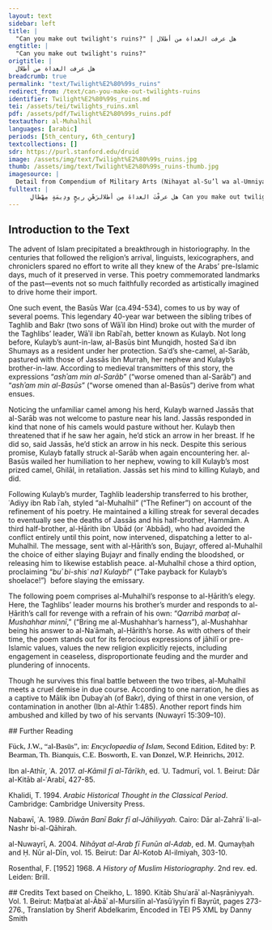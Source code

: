 ```yaml
---
layout: text
sidebar: left
title: |
  "Can you make out twilight's ruins?" | هل عرفت الغداة من أطلال
engtitle: |
  "Can you make out twilight's ruins?"
origtitle: |
  هل عرفت الغداة من أطلال
breadcrumb: true
permalink: "text/Twilight%E2%80%99s_ruins"
redirect_from: /text/can-you-make-out-twilights-ruins
identifier: Twilight%E2%80%99s_ruins.md
tei: /assets/tei/twilights_ruins.xml
pdf: /assets/pdf/Twilight%E2%80%99s_ruins.pdf
textauthor: al-Muhalhil
languages: [arabic]
periods: [5th_century, 6th_century]
textcollections: []
sdr: https://purl.stanford.edu/druid 
image: /assets/img/text/Twilight%E2%80%99s_ruins.jpg
thumb: /assets/img/text/Twilight%E2%80%99s_ruins-thumb.jpg
imagesource: |
  Detail from Compendium of Military Arts (Nihayat al-Su’l wa al-Umniya fi Ta‘allum ‘Amal al-Furusiyya) by al-Aqsara'i. Dublin, Chester Beatty Library, CBL Ar 5655
fulltext: |
      هل عرفْتَ الغداةَ مِن أطلالرَهْنِ ريحٍ ودِيمَةٍ مِهْطالِ Can you make out twilight’s ruins,Subject to windstorm and downpour? يسْتبينُ الحليمُ فيها رُسُوماًدارساتٍ كصنْعَةِ العُمَّالِ The sensible discerns blurredDrawings—the craft of artisans; قد رآها وأهلُها أهلُ صِدْقٍلا يريدون نيَّةَ الارتحالِ He beheld them. Their people—a constant people—Desired no departure. يا لَقَومي لِلَوْعَةِ البَلْبالِولِقَتْلِ الكُماةِ والأبطالِ O my kinfolk, o grief for their agony,The killing of troopers and champions. ولِعيْنٍ تبادر الدَّمعُ منهالِكُلَيْبٍ إذ فاقها بانهمالِ And for eyes from which tears rushedLiterally, “And for an eye from which the tear rushed.”For Kulayb, overwhelmed with downpour. لكليبٍ إذِ الرِّياحُ عليهناسفاتُ التُّرابِ بالأذْيالِ For Kulayb, windswept,The dust-scatterers about him. إنَّني زائرٌ جُمُوعاً لبكْرٍبينهم حارثٌ يُريدُ نِضالي I’ll visit Bakr’s troops,Among them Ḥārith, desiring my strife. قد شَفَيْتُ الغَلِيلَ من آلِ بكْرٍآلِ شَيْبانَ بين عَمٍّ وخالِ I brought out rancor from Bakr’s family,The clan of Shaybān,Shaybān: a sub-clan of the Bakr tribe.uncles in-between. كَيْفَ صَبْري وقد قتلْتُم كليباًوشقِيتُم بِقتْله في الخوالي How my patience, and you killed Kulayb?You then suffered for his killing. فلَعَمْري لَأقْتُلَنَّ بكليبٍكلَّ قَيْلٍ يُسَمَّى من الأقيالِ By my life, I’ll kill for KulaybEvery chief named among the chiefs. ولعمري لقد وطِئْتُ بني بكرٍم بما قد جنَوْهُ وَطْءَ النِّعالِ By my life, I stomped Bakr’s offspringFor the crime they committed—the stomp of shoelaces. لم أدَعْ غيْرَ أَكْلُبٍ ونِساءٍوإماءٍ حواطِبٍ وعيالِ I forwent canines, women,Bondswomen, maidservants, dependents. فاشربوا ما وردتُّمُ الآنَ منَّاواصْدِروا خاسرين عن شرِّ حالِ Now drink from us what you’ve arrived atAnd flee badly defeated. زعمَ القوْمُ أنَّنا جارُ سُوءٍكذبَ القومُ عندنا في المقالِ The nation claimed we are a harmful neighbor;They maligned us in the claim. لَمْ يَرَ النَّاسُ مِثْلَنَا يَوْمَ سِرْنَانَسْلُبُ المُلْكَ بِالرِّمَاحِ الطِّوَالِ The people hadn’t seen our likes the day we moved,Looting the rule with long spears; يَوْمَ سِرْنَا إِلَى قَبَائِلِ عَوْفٍبِجُمُوعٍ زُهَاؤُوهَا كَالجِبَالِ The day we moved into ʿAuf’s tribesWith hordes high as mountains. بَيْنَهُمْ مَالِكٌ وَعَمْرٌو وَعَوْفٌوعُقَيْلٌ وصَالحُ بنُ هِلالِ Among them Mālik, and ʿAmr, and ʿAuf;ʿUqayl, and Ṣāliḥ ibn Hilāl. لمْ يَقُمْ سِيْفُ حارِثٍ بِقِتالٍأسْلَمَ الوالِداتِ في الأثقالِ Ḥārith’s sword rose not to fight,Yielded moms among the dead. صَدَقَ الجَارُ إنَّنا قدْ قَتَلْنابِقِبَالِ النِّعالِ رَهْطَ الرِّجالِ The neighbor averred: we surely slewFor the sandal’s strap sundry kinsmen. لا تَمَلَّ القِتالَ يا ابْنَ عُبادٍصَبِّرِ النَّفْسَ إنَّني غَيْرُ سالِ Ibn ʿUbād! the killing will not weary.Take patience: I’ve neither forgotten nor calmed. يا خَليلَيَّ قَرِّبا اليومَ مِنِّيكُلَّ وَرْدٍ وأدْهَمٍ صَهَّالِ Friends!In keeping with dramatic convention, Muhalhil calls out to two imagined companions, as did his rival, al-Ḥārith.Draw near me this dayEvery neighing red and black.Horses, according to their coat. قَرِّبا مَرْبَطَ المُشَهَّرِ مِنِّيلِكُلَيْبَ الَّذي أشابَ قذالي Draw Mushahhar’s harness near—Muhalhil’s ride, Naʿāmah’s match.For Kulayb, who grayed my head. قَرِّبا مَرْبَطَ المُشَهَّرِ مِنِّيواسألاني ولا تطِيلا سُؤالي Draw Mushahhar’s harness near—Ask me, but don’t drag in inquiry. قَرِّبا مَرْبَطَ المُشَهَّرِ مِنِّيسَوف تبدو لنا ذواتُ الحِجالِ Draw Mushahhar’s harness near—Nubiles will be revealed us. قَرِّبا مَرْبَطَ المُشَهَّرِ مِنِّيإنَّ قولي مُطابِقٌ لِفِعالي Draw Mushahhar’s harness near—My speech matches my deeds indeed. قَرِّبا مَرْبَطَ المُشَهَّرِ مِنِّيلِكُلَيْبٍ فداهُ عَمِّي وخالي Draw Mushahhar’s harness near—For Kulayb—my uncles be ransomed! قَرِّبا مَرْبَطَ المُشَهَّرِ مِنِّيلاعتناق الكُماةِ والأبطالِ Draw Mushahhar’s harness near—For the embrace of soldiers and heroes. قَرِّبا مَرْبَطَ المُشَهَّرِ مِنِّيسَوف أصْلي نِيرانَ آلِ بِلالِ Draw Mushahhar’s harness near—I’ll feed the flames of Bilāl’s family. قَرِّبا مَرْبَطَ المُشَهَّرِ مِنِّيإن تلاقت رِجالُهُم ورِجالي Draw Mushahhar’s harness near—Should their men meet mine. قَرِّبا مَرْبَطَ المُشَهَّرِ مِنِّيطالَ لَيلي وأقْصَرَتْ عُذَّالي Draw Mushahhar’s harness near—My night stretched; my critics shrank. قَرِّبا مَرْبَطَ المُشَهَّرِ مِنِّييا لبكرٍ وأين منكم وِصالي Draw Mushahhar’s harness near—Bakr! where’s our rendezvous? قَرِّبا مَرْبَطَ المُشَهَّرِ مِنِّيلِنضالٍ إذا أرادوا نِضالي Draw Mushahhar’s harness near—For fighting, should they want my fight. قَرِّبا مَرْبَطَ المُشَهَّرِ مِنِّيلقتيلٍ سَفَتْهُ ريحُ الشَّمالِ Draw Mushahhar’s harness near—For a slain the north wind carried. قَرِّبا مَرْبَطَ المُشَهَّرِ مِنِّيمع رُمْحٍ مُثَقَّفٍ عَسَّالِ Draw Mushahhar’s harness near—With a straight, supple spear. قَرِّبا مَرْبَطَ المُشَهَّرِ مِنِّيقَرِّباهُ وقَرِّبا سِرْبالي Draw Mushahhar’s harness near—Bring it, and bring my armor, ثُمَّ قولا لِكُلِّ كَهْلٍ وناشٍمن بني بَكْرَ جَرِّدُوا للقِتال Then tell every ready adult maleFrom Bakr’s offspring: unsheathe for bloodshed. قد مَلَكْناكمُ فكُونوا عَبيدًاما لكم عن مِلاكِنا مِن مَجالِ We owned you, so become slaves!You have no leeway from our reign. وخُذُوا حِذْرَكُم وشُدُّوا وجِدُّواواصْبِرُوا للنِّزالِ بعد النِّزالِ Take heed, resolve, and vie;Brace for battle after battle. فلقد أصبحت جمائعُ بكرٍمِثلَ عادٍ إذ مُزِّقَتْ في الرِّمالِ Thus Bakr’s forces becameAs ʿĀd, torn up in the sands.ʿĀd: the notorious tribe obliterated by windstorm. يا كُليبًا أَجِبْ لِدَعْوَةِ داعٍمُوجَعِ القَلبِ دائمِ البَلْبَالِ Kulayb: answer a suppliant’s plea,Heartsore, ever-anxious. فلقد كنتَ غيرَ نِكْسٍ لَدَى البَأْسِ ولا واهنٍ ولا مِكْسالِ You were not one to shun the mighty,Neither weak nor lazy. قد ذبحنا الأطفالَ من آلِ بكرٍوقهرنا كُماتَهُم بالنِّضالِ We butchered Bakr’s family’s children,Thrashed their militia viciously, وكَرَرْنا عليهم وانثنيْنابِسُيوفٍ تقُدُّ في الأوْصالِ Charged them repeatedly, leaned inWith swords slitting joints. أسْلَموا كلَّ ذاتِ بَعْلٍ وأُخْرىذاتَ خِدرٍ غرَّاءَ مِثْلَ الهلالِ They submitted, every wife and othersEnclosed, white as the crescent.That is, women, screened by a green veil. يا لَبَكْرٍ فأوْعِدُوا ما أرَدتُّمواستطعتم فما لِذا مِن زوالِ So threaten, Bakr, all you wishOr can, for there’s no end to our plunder. 
--- 
```

## Introduction to the Text 
<p dir="ltr" id="docs-internal-guid-6a8b0f2b-7fff-7c04-5329-7e71fc397ff8">The advent of Islam precipitated a breakthrough in historiography. In the centuries that followed the religion’s arrival, linguists, lexicographers, and chroniclers spared no effort to write all they knew of the Arabs’ pre-Islamic days, much of it preserved in verse. This poetry commemorated landmarks of the past—events not so much faithfully recorded as artistically imagined to drive home their import.</p> <p dir="ltr">One such event, the Basūs War (ca.494-534), comes to us by way of several poems. This legendary 40-year war between the sibling tribes of Taghlib and Bakr (two sons of Wāʾil ibn Hind) broke out with the murder of the Taghlibs’ leader, Wāʾil ibn Rabīʿah, better known as Kulayb. Not long before, Kulayb’s aunt-in-law, al-Basūs bint Munqidh, hosted Saʿd ibn Shumays as a resident under her protection. Saʿd’s she-camel, al-Sarāb, pastured with those of Jassās ibn Murrah, her nephew and Kulayb’s brother-in-law. According to medieval transmitters of this story, the expressions “<em>ashʾam min al-Sarāb</em>” (“worse omened than al-Sarāb”) and “<em>ashʾam min al-Basūs</em>” (“worse omened than al-Basūs”) derive from what ensues.</p> <p dir="ltr">Noticing the unfamiliar camel among his herd, Kulayb warned Jassās that al-Sarāb was not welcome to pasture near his land. Jassās responded in kind that none of his camels would pasture without her. Kulayb then threatened that if he saw her again, he’d stick an arrow in her breast. If he did so, said Jassās, he’d stick an arrow in his neck. Despite this serious promise, Kulayb fatally struck al-Sarāb when again encountering her. al-Basūs wailed her humiliation to her nephew, vowing to kill Kulayb’s most prized camel, Ghilāl, in retaliation. Jassās set his mind to killing Kulayb, and did.</p> <p dir="ltr">Following Kulayb’s murder, Taghlib leadership transferred to his brother, ʿAdiyy ibn Rab īʿah, styled “al-Muhalhil” (“The Refiner”) on account of the refinement of his poetry. He maintained a killing streak for several decades to eventually see the deaths of Jassās and his half-brother, Hammām. A third half-brother, al-Ḥārith ibn ʿUbād (or ʿAbbād), who had avoided the conflict entirely until this point, now intervened, dispatching a letter to al-Muhalhil. The message, sent with al-Ḥārith’s son, Bujayr, offered al-Muhalhil the choice of either slaying Bujayr and finally ending the bloodshed, or releasing him to likewise establish peace. al-Muhalhil chose a third option, proclaiming “<em>buʾ bi-shisʿ naʿl Kulayb!</em>” (“Take payback for Kulayb’s shoelace!”)  before slaying the emissary.</p> <p dir="ltr">The following poem comprises al-Muhalhil’s response to al-Ḥārith’s elegy. Here, the Taghlibs’ leader mourns his brother’s murder and responds to al-Ḥārith’s call for revenge with a refrain of his own: “<em>Qarribā marbaṭ al-Mushahhar minnī</em>,” (“Bring me al-Mushahhar’s harness”), al-Mushahhar being his answer to al-Naʿāmah, al-Ḥārith’s horse. As with others of their time, the poem stands out for its ferocious expressions of jāhilī or pre-Islamic values, values the new religion explicitly rejects, including engagement in ceaseless, disproportionate feuding and the murder and plundering of innocents.</p> <p dir="ltr">Though he survives this final battle between the two tribes, al-Muhalhil meets a cruel demise in due course. According to one narration, he dies as a captive to Mālik ibn Ḍubayʿah (of Bakr), dying of thirst in one version, of contamination in another (Ibn al-Athīr 1:485). Another report finds him ambushed and killed by two of his servants (Nuwayrī 15:309–10).</p>
## Further Reading 
<p><span style="font-size:15px;color:#000000;font-weight:normal;text-decoration:none;font-family:'docs-Calibri';font-style:normal;text-decoration-skip-ink:none;">Fück, J.W., “al-Basūs”, in:<em> Encyclopaedia of Islam</em>, Second Edition, Edited by: P. Bearman, Th. Bianquis, C.E. Bosworth, E. van Donzel, W.P. Heinrichs, 2012.</span></p> <p>Ibn al-Athīr, ʿA. 2017.<em> al-Kāmil fī al-Tārīkh</em>, ed. ʿU. Tadmurī, vol. 1. Beirut: Dār al-Kitāb al-ʿArabī, 427-85.</p> <p>Khalidi, T. 1994. <em>Arabic Historical Thought in the Classical Period</em>. Cambridge: Cambridge University Press.</p> <p>Nabawī, ʿA. 1989. <em>Dīwān Banī Bakr fī al-Jāhiliyyah.</em> Cairo: Dār al-Zahrāʾ li-al-Nashr bi-al-Qāhirah.</p> <p>al-Nuwayrī, A. 2004. <em>Nihāyat al-Arab fī Funūn al-Adab</em>, ed. M. Qumayḥah and Ḥ. Nūr al-Dīn, vol. 15. Beirut: Dar Al-Kotob Al-ilmiyah, 303-10.</p> <p>Rosenthal, F. [1952] 1968. <em>A History of Muslim Historiography</em>. 2nd rev. ed. Leiden: Brill.</p>
## Credits
Text based on Cheikho, L. 1890. Kitāb Shuʿarāʾ al-Naṣrāniyyah. Vol. 1. Beirut: Maṭbaʿat al-Ābāʾ al-Mursilīn al-Yasūʿiyyīn fī Bayrūt, pages 273-276., Translation by Sherif Abdelkarim, Encoded in TEI P5 XML by Danny Smith
